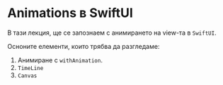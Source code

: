 # Animations в SwiftUI
В тази лекция, ще се запознаем с анимирането на view-та в `SwiftUI`.


Осноните елементи, които трябва да разгледаме:

1. Анимиране с `withAnimation`.
1. `TimeLine`
1. `Canvas`